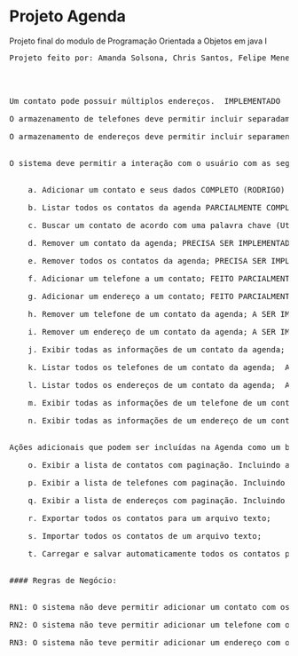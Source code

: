 # Projeto Agenda


Projeto final do modulo de Programação Orientada a Objetos em java I
<pre>
Projeto feito por: Amanda Solsona, Chris Santos, Felipe Menezes, Marcele Montalvão, Rodrigo Rocha
<pre/>



Um contato pode possuir múltiplos endereços.  IMPLEMENTADO <br/>
O armazenamento de telefones deve permitir incluir separadamente as informações de DDD e número.  A SER COMPLETO  <br/>
O armazenamento de endereços deve permitir incluir separamente as informações de CEP, logradouro, número, cidade e estado. A SER IMPLEMENTADO - (RODRIGO)  <br/>
 
O sistema deve permitir a interação com o usuário com as seguintes ações:  <br/>
 
    a. Adicionar um contato e seus dados COMPLETO (RODRIGO) [ X ]  10/12/22 <br/>
    b. Listar todos os contatos da agenda PARCIALMENTE COMPLETO - (MARCELE)  <br/>
    c. Buscar um contato de acordo com uma palavra chave (Utilize os dados de nome, sobrenome para realizar a busca) PRECISA SER IMPLEMENTADO - (RODRIGO)  <br/>
    d. Remover um contato da agenda; PRECISA SER IMPLEMENTADO -  (FELIPE) <br/>
    e. Remover todos os contatos da agenda; PRECISA SER IMPLEMENTADO - (AMANDA) <br/>
    f. Adicionar um telefone a um contato; FEITO PARCIALMENTE - (FELIPE) <br/>
    g. Adicionar um endereço a um contato; FEITO PARCIALMENTE - (CHRIS SANTOS) <br/>
    h. Remover um telefone de um contato da agenda; A SER IMPLEMENTADO - (CHRIS SANTOS) <br/>
    i. Remover um endereço de um contato da agenda; A SER IMPLEMENTADO - (MARCELE) <br/>
    j. Exibir todas as informações de um contato da agenda; A SER IMPLEMENTADO - (FELIPE) <br/>
    k. Listar todos os telefones de um contato da agenda;  A SER IMPLEMENTADO - (CHRIS SANTOS) <br/>
    l. Listar todos os endereços de um contato da agenda;  A SER IMPLEMENTADO - (MARCELE) <br/>
    m. Exibir todas as informações de um telefone de um contato da agenda;  A SER IMPLEMENTADO - (RODRIGO) <br/>
    n. Exibir todas as informações de um endereço de um contato da agenda;  A SER IMPLEMENTADO  - (AMANDA) <br/>

Ações adicionais que podem ser incluídas na Agenda como um bônus: <br/>
    o. Exibir a lista de contatos com paginação. Incluindo a opção para navegar para a página seguinte ou página anterior; <br/>
    p. Exibir a lista de telefones com paginação. Incluindo a opção para navegar para a página seguinte ou página anterior; <br/>
    q. Exibir a lista de endereços com paginação. Incluindo a opção para navegar para a página seguinte ou página anterior; <br/>
    r. Exportar todos os contatos para um arquivo texto; <br/>
    s. Importar todos os contatos de um arquivo texto; <br/>
    t. Carregar e salvar automaticamente todos os contatos para um arquivo texto. Tornando a agenda um programa 100% funcional; <br/>

#### Regras de Negócio: <br/>

RN1: O sistema não deve permitir adicionar um contato com os mesmos dados de outro contato já existente. <br/>
RN2: O sistema não teve permitir adicionar um telefone com os mesmos dados de outro telefone já existente no mesmo contato. <br/>
RN3: O sistema não teve permitir adicionar um endereço com os mesmos dados de outro endereço já existente no mesmo contato. <br/>

